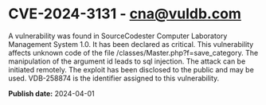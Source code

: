 # CVE-2024-3131 - cna@vuldb.com

A vulnerability was found in SourceCodester Computer Laboratory Management System 1.0. It has been declared as critical. This vulnerability affects unknown code of the file /classes/Master.php?f=save_category. The manipulation of the argument id leads to sql injection. The attack can be initiated remotely. The exploit has been disclosed to the public and may be used. VDB-258874 is the identifier assigned to this vulnerability.

**Publish date:** 2024-04-01
